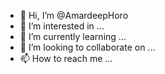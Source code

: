 - 👋 Hi, I’m @AmardeepHoro
- 👀 I’m interested in ...
- 🌱 I’m currently learning ...
- 💞️ I’m looking to collaborate on ...
- 📫 How to reach me ...

<!---
AmardeepHoro/AmardeepHoro is a ✨ special ✨ repository because its `README.md` (this file) appears on your GitHub profile.
You can click the Preview link to take a look at your changes.
--->
